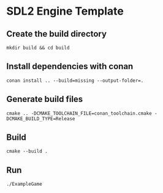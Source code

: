 # SDL2 Engine Template

## Create the build directory

`mkdir build && cd build`

## Install dependencies with conan

`conan install .. --build=missing --output-folder=.`

## Generate build files

`cmake .. -DCMAKE_TOOLCHAIN_FILE=conan_toolchain.cmake -DCMAKE_BUILD_TYPE=Release`

## Build

`cmake --build .`

## Run

`./ExampleGame`
